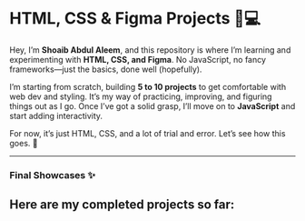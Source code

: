 # HTML, CSS & Figma Projects 🎨💻  

Hey, I’m **Shoaib Abdul Aleem**, and this repository is where I’m learning and experimenting with **HTML, CSS, and Figma**. No JavaScript, no fancy frameworks—just the basics, done well (hopefully).  

I’m starting from scratch, building **5 to 10 projects** to get comfortable with web dev and styling. It’s my way of practicing, improving, and figuring things out as I go. Once I’ve got a solid grasp, I’ll move on to **JavaScript** and start adding interactivity.  

For now, it’s just HTML, CSS, and a lot of trial and error. Let’s see how this goes. 🚀  

---  

### **Final Showcases** ✨  
Here are my completed projects so far:  
-
